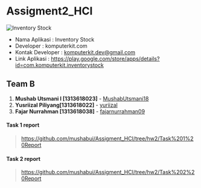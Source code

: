 # Assigment2_HCI

![Inventory Stock](https://user-images.githubusercontent.com/62864891/95829628-ac14d500-0d60-11eb-8c81-0a9bfcc4a482.png)

- Nama Aplikasi : Inventory Stock
- Developer : komputerkit.com
- Kontak Developer : komputerkit.dev@gmail.com
- Link Aplikasi : https://play.google.com/store/apps/details?id=com.komputerkit.inventorystock

## Team B
1. **Mushab Utsmani I [1313618023]** - [MushabUtsmani18](https://github.com/MushabUtsmani18)
2. **Yusriizal Piliyang[1313618022]** - [yuriizal](https://github.com/yusriizal)
3. **Fajar Nurrahman [1313618038]** - [fajarnurrahman09](https://github.com/fajarnurrahman09)

#### Task 1 report
> https://github.com/mushabui/Assigment_HCI/tree/hw2/Task%201%20Report
#### Task 2 report
> https://github.com/mushabui/Assigment_HCI/tree/hw2/Task%202%20Report
